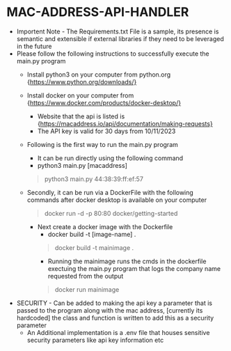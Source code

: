 # MAC-ADDRESS-API-HANDLER 
- Importent Note - The Requirements.txt File is a sample, its presence is semantic and extensible if external libraries if they need to be leveraged in the future
- Please follow the following instructions to successfully execute the main.py program
    - Install python3 on your computer from python.org {https://www.python.org/downloads/}
    - Install docker on your computer from {https://www.docker.com/products/docker-desktop/}
        - Website that the api is listed is {https://macaddress.io/api/documentation/making-requests}
        - The API key is valid for 30 days from 10/11/2023
    - Following is the first way to run the main.py program
        - It can be run directly using the following command
        - python3 main.py [macaddress]
        > python3 main.py 44:38:39:ff:ef:57
        
    - Secondly, it can be run via a DockerFile with the following commands after docker desktop is available on your computer 
        > docker run -d -p 80:80 docker/getting-started
        - Next create a docker image with the Dockerfile
            - docker build -t [image-name] .
            > docker build -t mainimage .
            - Running the mainimage runs the cmds in the dockerfile exectuing the main.py program that logs the company name requested from the output
            > docker run mainimage 
- SECURITY - Can be added to making the api key a parameter that is passed to the program along with the mac address, [currently its hardcoded] the class and function is written to add this as a security parameter
    - An Additional implementation is a .env file that houses sensitive security parameters like api key information etc